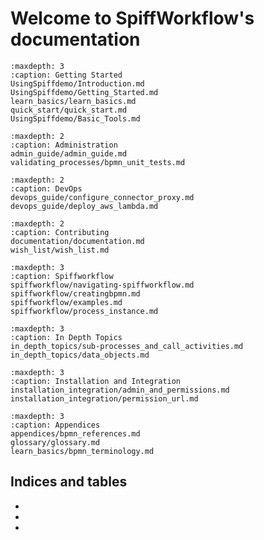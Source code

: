 # Welcome to SpiffWorkflow's documentation

```{toctree}
:maxdepth: 3
:caption: Getting Started
UsingSpiffdemo/Introduction.md
UsingSpiffdemo/Getting_Started.md
learn_basics/learn_basics.md
quick_start/quick_start.md
UsingSpiffdemo/Basic_Tools.md
```

```{toctree}
:maxdepth: 2
:caption: Administration
admin_guide/admin_guide.md
validating_processes/bpmn_unit_tests.md
```

```{toctree}
:maxdepth: 2
:caption: DevOps
devops_guide/configure_connector_proxy.md
devops_guide/deploy_aws_lambda.md
```

```{toctree}
:maxdepth: 2
:caption: Contributing
documentation/documentation.md
wish_list/wish_list.md
```

```{toctree}
:maxdepth: 3
:caption: Spiffworkflow
spiffworkflow/navigating-spiffworkflow.md
spiffworkflow/creatingbpmn.md
spiffworkflow/examples.md
spiffworkflow/process_instance.md
```

```{toctree}
:maxdepth: 3
:caption: In Depth Topics
in_depth_topics/sub-processes_and_call_activities.md
in_depth_topics/data_objects.md

```

```{toctree}
:maxdepth: 3
:caption: Installation and Integration
installation_integration/admin_and_permissions.md
installation_integration/permission_url.md

```

```{toctree}
:maxdepth: 3
:caption: Appendices
appendices/bpmn_references.md
glossary/glossary.md
learn_basics/bpmn_terminology.md

```

## Indices and tables

* [](genindex)
* [](modindex)
* [](search)
